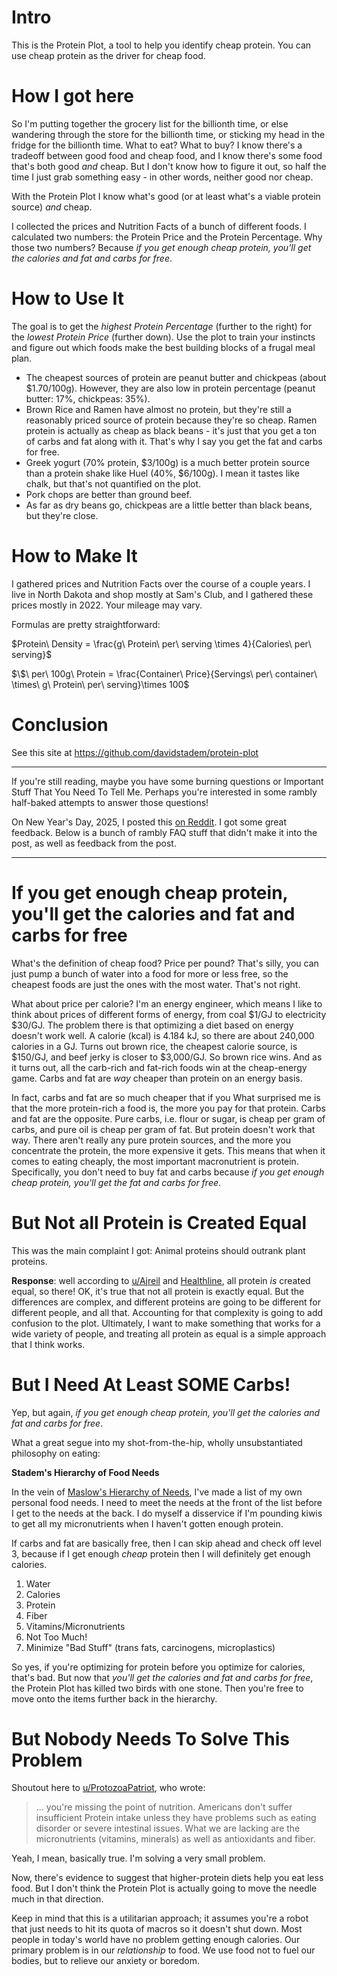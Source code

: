# Intro
This is the Protein Plot, a tool to help you identify cheap protein. You can use cheap protein as the driver for cheap food.


# How I got here

So I'm putting together the grocery list  for the billionth time, or else wandering through the store for the billionth time,
or sticking my head in the fridge for the billionth time.
What to eat? What to buy?
I know there's a tradeoff between good food and cheap food, and I know there's some food that's both good *and* cheap.
But I don't know how to figure it out, so half the time I just grab something easy - in other words, neither good nor cheap.

With the Protein Plot I know what's good (or at least what's a viable protein source) *and* cheap.

I collected the prices and Nutrition Facts of a bunch of different foods. 
I calculated two numbers: the Protein Price and the Protein Percentage. 
Why those two numbers? Because *if you get enough cheap protein, you'll get the calories and fat and carbs for free*.

# How to Use It

The goal is to get the *highest Protein Percentage* (further to the right) for the *lowest Protein Price* (further down).
Use the plot to train your instincts and figure out which foods make the best building blocks of a frugal meal plan.

- The cheapest sources of protein are peanut butter and chickpeas (about $1.70/100g). However, they are also low in protein percentage (peanut butter: 17%, chickpeas: 35%).
- Brown Rice and Ramen have almost no protein, but they're still a reasonably priced source of protein because they're so cheap. Ramen protein is actually as cheap as black beans - it's just that you get a ton of carbs and fat along with it. That's why I say you get the fat and carbs for free.
- Greek yogurt (70% protein, $3/100g) is a much better protein source than a protein shake like Huel (40%, $6/100g). I mean it tastes like chalk, but that's not quantified on the plot.
- Pork chops are better than ground beef.
- As far as dry beans go, chickpeas are a little better than black beans, but they're close.

# How to Make It
I gathered prices and Nutrition Facts over the course of a couple years. I live in North Dakota and shop mostly at Sam's Club, and I gathered these prices mostly in 2022. Your mileage may vary.

Formulas are pretty straightforward:

$Protein\ Density = \frac{g\ Protein\ per\ serving \times 4}{Calories\ per\ serving}$

$\$\ per\ 100g\ Protein = \frac{Container\ Price}{Servings\ per\ container\ \times\ g\ Protein\ per\ serving}\times 100$


# Conclusion

See this site at https://github.com/davidstadem/protein-plot

------------------------

If you're still reading, maybe you have some burning questions or Important Stuff That You Need To Tell Me.
Perhaps you're interested in some rambly half-baked attempts to answer those questions! 

On New Year's Day, 2025, I posted this [on Reddit](https://www.reddit.com/r/Frugal/comments/1hr3r2t/the_protein_plot_cheap_food_is_basically_cheap/).
I got some great feedback.
Below is a bunch of rambly FAQ stuff that didn't make it into the post, as well as feedback from the post.

------------------------


# If you get enough cheap protein, you'll get the calories and fat and carbs for free

What's the definition of cheap food? Price per pound?
That's silly, you can just pump a bunch of water into a food for more or less free,
so the cheapest foods are just the ones with the most water. That's not right.

What about price per calorie?
I'm an energy engineer, which means I like to think about prices of different forms of energy,
from coal $1/GJ to electricity $30/GJ.
The problem there is that optimizing a diet based on energy doesn't work well.
A calorie (kcal) is 4.184 kJ, so there are about 240,000 calories in a GJ.
Turns out brown rice, the cheapest calorie source, is $150/GJ, and beef jerky is closer to $3,000/GJ.
So brown rice wins.
And as it turns out, all the carb-rich and fat-rich foods win at the cheap-energy game.
Carbs and fat are *way* cheaper than protein on an energy basis.

In fact, carbs and fat are so much cheaper that if you
What surprised me is that the more protein-rich a food is, the more you pay for that protein.
Carbs and fat are the opposite. Pure carbs, i.e. flour or sugar, is cheap per gram of carbs, and pure oil is cheap per gram of fat.
But protein doesn't work that way. There aren't really any pure protein sources, and the more you concentrate the protein, the more expensive it gets.
This means that when it comes to eating cheaply, the most important macronutrient is protein.
Specifically, you don't need to buy fat and carbs because *if you get enough cheap protein, you'll get the fat and carbs for free*.


# But Not all Protein is Created Equal

This was the main complaint I got: Animal proteins should outrank plant proteins.

**Response**: well according to [u/Ajreil](https://www.reddit.com/r/Frugal/comments/1hr3r2t/comment/m4veksa/?utm_source=share&utm_medium=web3x&utm_name=web3xcss&utm_term=1&utm_content=share_button) and [Healthline](https://www.healthline.com/nutrition/incomplete-protein), all protein *is* created equal, so there!
OK, it's true that not all protein is exactly equal. But the differences are complex, and different proteins are going to be different for different people, and all that. Accounting for that complexity is going to add confusion to the plot.
Ultimately, I want to make something that works for a wide variety of people, and treating all protein as equal is a simple approach that I think works.


# But I Need At Least SOME Carbs!

Yep, but again, *if you get enough cheap protein, you'll get the calories and fat and carbs for free*.

What a great segue into my shot-from-the-hip, wholly unsubstantiated philosophy on eating:

**Stadem's Hierarchy of Food Needs**

In the vein of [Maslow's Hierarchy of Needs](https://en.wikipedia.org/wiki/Maslow%27s_hierarchy_of_needs),
I've made a list of my own personal food needs.
I need to meet the needs at the front of the list before I get to the needs at the back.
I do myself a disservice if I'm pounding kiwis to get all my micronutrients when I haven't gotten enough protein.

If carbs and fat are basically free, then I can skip ahead and check off level 3,
because if I get enough *cheap* protein then I will definitely get enough calories.

1. Water
2. Calories
3. Protein
4. Fiber
5. Vitamins/Micronutrients
6. Not Too Much!
7. Minimize "Bad Stuff" (trans fats, carcinogens, microplastics)

So yes, if you're optimizing for protein before you optimize for calories, that's bad.
But now that *you'll get the calories and fat and carbs for free*, the Protein Plot has killed two birds with one stone.
Then you're free to move onto the items further back in the hierarchy.

# But Nobody Needs To Solve This Problem

Shoutout here to [u/ProtozoaPatriot](https://www.reddit.com/r/Frugal/comments/1hr3r2t/comment/m4x09g3/?utm_source=share&utm_medium=web3x&utm_name=web3xcss&utm_term=1&utm_content=share_button), who wrote:
> ... you're missing the point of nutrition. Americans don't suffer insufficient Protein intake unless they have problems such as eating disorder or severe intestinal issues. What we are lacking are the micronutrients (vitamins, minerals) as well as antioxidants and fiber.

Yeah, I mean, basically true. I'm solving a very small problem. 

Now, there's evidence to suggest that higher-protein diets help you eat less food.
But I don't think the Protein Plot is actually going to move the needle much in that direction.

Keep in mind that this is a utilitarian approach; it assumes you're a robot that just needs to hit its quota of macros so it doesn't shut down. Most people in today's world have no problem getting enough calories. Our primary problem is in our *relationship* to food. We use food not to fuel our bodies, but to relieve our anxiety or boredom.
